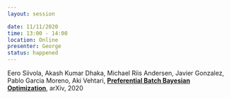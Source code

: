 ```yaml
---
layout: session

date: 11/11/2020
time: 13:00 - 14:00
location: Online
presenter: George
status: happened
---
```

Eero Siivola,
Akash Kumar Dhaka,
Michael Riis Andersen,
Javier Gonzalez,
Pablo Garcia Moreno,
Aki Vehtari,
**[Preferential Batch Bayesian Optimization](
papers/0040-preferential-batch-bo)**,
arXiv,
2020